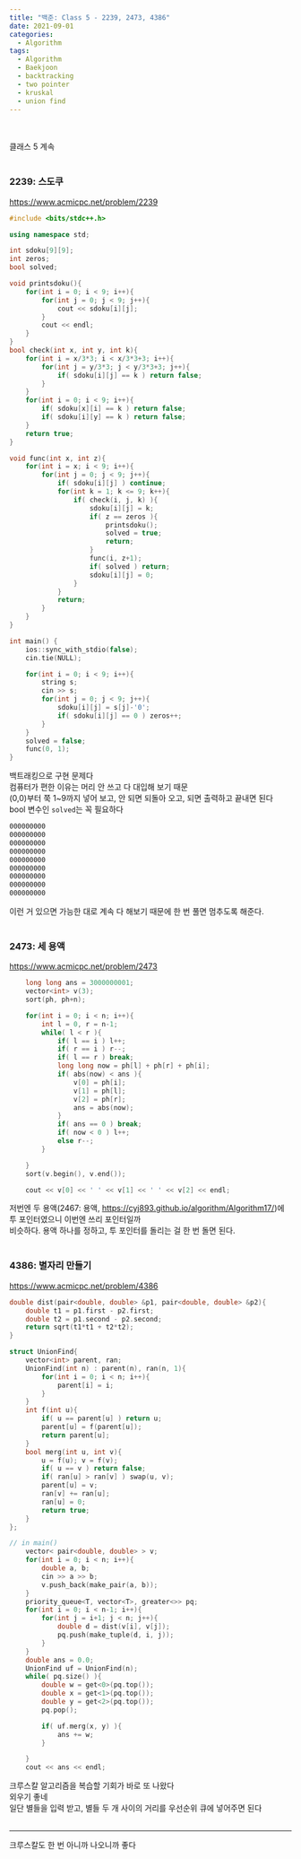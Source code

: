 ```yaml
---
title: "백준: Class 5 - 2239, 2473, 4386"
date: 2021-09-01
categories:
  - Algorithm
tags:
  - Algorithm
  - Baekjoon
  - backtracking
  - two pointer
  - kruskal
  - union find
---
```


<br></br>
클래스 5 계속
<br></br>

### 2239: 스도쿠
https://www.acmicpc.net/problem/2239
```cpp
#include <bits/stdc++.h>

using namespace std;

int sdoku[9][9];
int zeros;
bool solved;

void printsdoku(){
    for(int i = 0; i < 9; i++){
        for(int j = 0; j < 9; j++){
            cout << sdoku[i][j];
        }
        cout << endl;
    }
}
bool check(int x, int y, int k){
    for(int i = x/3*3; i < x/3*3+3; i++){
        for(int j = y/3*3; j < y/3*3+3; j++){
            if( sdoku[i][j] == k ) return false;
        }
    }
    for(int i = 0; i < 9; i++){
        if( sdoku[x][i] == k ) return false;
        if( sdoku[i][y] == k ) return false;
    }
    return true;
}

void func(int x, int z){
    for(int i = x; i < 9; i++){
        for(int j = 0; j < 9; j++){
            if( sdoku[i][j] ) continue;
            for(int k = 1; k <= 9; k++){
                if( check(i, j, k) ){
                    sdoku[i][j] = k;
                    if( z == zeros ){
                        printsdoku();
                        solved = true;
                        return;
                    }
                    func(i, z+1);
                    if( solved ) return;
                    sdoku[i][j] = 0;
                }
            }
            return;
        }
    }
}

int main() {
    ios::sync_with_stdio(false);
    cin.tie(NULL);

    for(int i = 0; i < 9; i++){
        string s;
        cin >> s;
        for(int j = 0; j < 9; j++){
            sdoku[i][j] = s[j]-'0';
            if( sdoku[i][j] == 0 ) zeros++;
        }
    }
    solved = false;
    func(0, 1);
}
```
백트래킹으로 구현 문제다  
컴퓨터가 편한 이유는 머리 안 쓰고 다 대입해 보기 때문  
(0,0)부터 쭉 1~9까지 넣어 보고, 안 되면 되돌아 오고, 되면 출력하고 끝내면 된다  
bool 변수인 `solved`는 꼭 필요하다  
```md
000000000
000000000
000000000
000000000
000000000
000000000
000000000
000000000
000000000
```
이런 거 있으면 가능한 대로 계속 다 해보기 때문에 한 번 풀면 멈추도록 해준다.
<br></br>

### 2473: 세 용액
https://www.acmicpc.net/problem/2473
```cpp
    long long ans = 3000000001;
    vector<int> v(3);
    sort(ph, ph+n);

    for(int i = 0; i < n; i++){
        int l = 0, r = n-1;
        while( l < r ){
            if( l == i ) l++;
            if( r == i ) r--;
            if( l == r ) break;
            long long now = ph[l] + ph[r] + ph[i];
            if( abs(now) < ans ){
                v[0] = ph[i];
                v[1] = ph[l];
                v[2] = ph[r];
                ans = abs(now);
            }
            if( ans == 0 ) break;
            if( now < 0 ) l++;
            else r--;
        }

    }
    sort(v.begin(), v.end());

    cout << v[0] << ' ' << v[1] << ' ' << v[2] << endl;
```
저번엔 두 용액(2467: 용액, https://cyj893.github.io/algorithm/Algorithm17/)에 투 포인터였으니 이번엔 쓰리 포인터일까  
비슷하다. 용액 하나를 정하고, 투 포인터를 돌리는 걸 한 번 돌면 된다.
<br></br>

### 4386: 별자리 만들기
https://www.acmicpc.net/problem/4386
```cpp
double dist(pair<double, double> &p1, pair<double, double> &p2){
    double t1 = p1.first - p2.first;
    double t2 = p1.second - p2.second;
    return sqrt(t1*t1 + t2*t2);
}

struct UnionFind{
    vector<int> parent, ran;
    UnionFind(int n) : parent(n), ran(n, 1){
        for(int i = 0; i < n; i++){
            parent[i] = i;
        }
    }
    int f(int u){
        if( u == parent[u] ) return u;
        parent[u] = f(parent[u]);
        return parent[u];
    }
    bool merg(int u, int v){
        u = f(u); v = f(v);
        if( u == v ) return false;
        if( ran[u] > ran[v] ) swap(u, v);
        parent[u] = v;
        ran[v] += ran[u];
        ran[u] = 0;
        return true;
    }
};

// in main()
    vector< pair<double, double> > v;
    for(int i = 0; i < n; i++){
        double a, b;
        cin >> a >> b;
        v.push_back(make_pair(a, b));
    }
    priority_queue<T, vector<T>, greater<>> pq;
    for(int i = 0; i < n-1; i++){
        for(int j = i+1; j < n; j++){
            double d = dist(v[i], v[j]);
            pq.push(make_tuple(d, i, j));
        }
    }
    double ans = 0.0;
    UnionFind uf = UnionFind(n);
    while( pq.size() ){
        double w = get<0>(pq.top());
        double x = get<1>(pq.top());
        double y = get<2>(pq.top());
        pq.pop();

        if( uf.merg(x, y) ){
            ans += w;
        }

    }
    cout << ans << endl;
```
크루스칼 알고리즘을 복습할 기회가 바로 또 나왔다  
외우기 좋네  
일단 별들을 입력 받고, 별들 두 개 사이의 거리를 우선순위 큐에 넣어주면 된다
<br></br>

---
크루스칼도 한 번 아니까 나오니까 좋다
<br></br>

